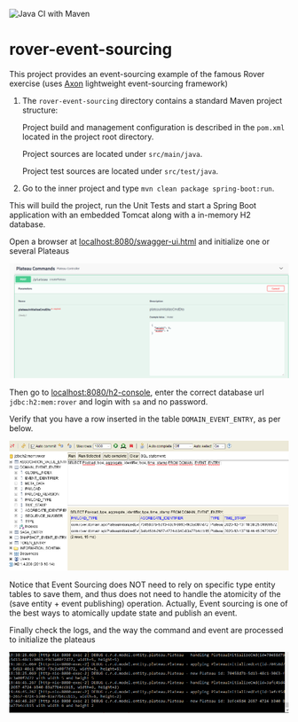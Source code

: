 ![Java CI with Maven](https://github.com/cyrilondon/rover-event-sourcing/workflows/Java%20CI%20with%20Maven/badge.svg)

# rover-event-sourcing
This project provides an event-sourcing example of the famous Rover exercise (uses [Axon](https://axoniq.io/) lightweight event-sourcing framework)

1. The `rover-event-sourcing` directory contains a standard Maven project structure:
 	 
   Project build and management configuration is described in the `pom.xml` located in the project root directory.
 	
   Project sources are located under `src/main/java`.
 	
   Project test sources are located under `src/test/java`.

2. Go to the  inner project and type `mvn clean package spring-boot:run`. 

This will build the project, run the Unit Tests and start a Spring Boot application with an embedded Tomcat along with a in-memory H2 database.

Open a browser at [localhost:8080/swagger-ui.html](http://localhost:8080/swagger-ui.html) and initialize one or several Plateaus

<img src="images/Plateau_Swagger.PNG" />

Then go to [localhost:8080/h2-console](http://localhost:8080/h2-console), enter the correct database url `jdbc:h2:mem:rover` and login with `sa` and no password.

Verify that you have a row inserted in the table `DOMAIN_EVENT_ENTRY`, as per below.

<img src="images/Plateau_H2.PNG" />

Notice that Event Sourcing does NOT need to rely on specific type entity tables to save them, and thus does not need to handle the atomicity of the (save entity + event publishing) operation. Actually, Event sourcing is one of the best ways to atomically update state and publish an event.

Finally check the logs, and the way the command and event are processed to initialize the plateaus

<img src="images/Plateau_console.PNG" />





